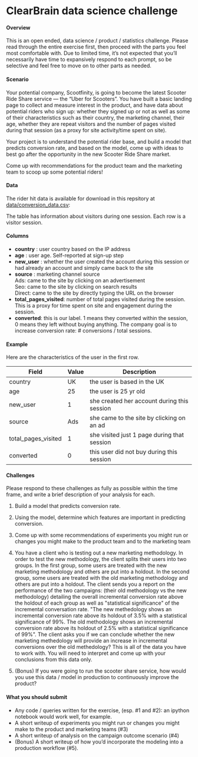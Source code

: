 # ClearBrain data science challenge

#### Overview

This is an open ended, data science / product / statistics challenge.  Please read through the entire exercise first, then proceed with the parts you feel most comfortable with.  Due to limited time, it’s not expected that you’ll necessarily have time to expansively respond to each prompt, so be selective and feel free to move on to other parts as needed.

#### Scenario

Your potential company, Scootfinity, is going to become the latest Scooter Ride Share service — the “Uber for Scooters”. You have built a basic landing page to collect and measure interest in the product, and have data about potential riders who sign up: whether they signed up or not as well as some of their characteristics such as their country, the marketing channel, their age, whether they are repeat visitors and the number of pages visited during that session (as a proxy for site activity/time spent on site).

Your project is to understand the potential rider base, and build a model that predicts conversion rate, and based on the model, come up with ideas to best go after the opportunity in the new Scooter Ride Share market.

Come up with recommendations for the product team and the marketing team to scoop up some potential riders! 

#### Data

The rider hit data is available for download in this repsitory at [data/conversion_data.csv](data/conversion_data.csv):


The table has information about visitors during one session. Each row is a visitor session.

#### Columns

 - **country** : user country based on the IP address
 - **age** : user age. Self-reported at sign-up step
 - **new_user** : whether the user created the account during this session or had already an account and simply came back to the site
 - **source** : marketing channel source<br/>
   Ads: came to the site by clicking on an advertisement<br/>
   Seo: came to the site by clicking on search results<br/>
   Direct: came to the site by directly typing the URL on the browser 
 - **total_pages_visited**: number of total pages visited during the session. This is a proxy for time spent on site and engagement during the session.
 - **converted**: this is our label. 1 means they converted within the session, 0 means they left without buying anything. The company goal is to increase conversion rate: # conversions / total sessions. 

#### Example
Here are the characteristics of the user in the first row.

|Field               |Value |Description
|--------------------|------|-----------
|country             | UK   | the user is based in the UK 
|age                 | 25   | the user is 25 yr old 
|new_user            | 1    | she created her account during this session 
|source              | Ads  | she came to the site by clicking on an ad 
|total_pages_visited | 1    | she visited just 1 page during that session 
|converted           | 0    | this user did not buy during this session
 
#### Challenges

Please respond to these challenges as fully as possible within the time frame, and write a brief description of your analysis for each.

1. Build a model that predicts conversion rate.

2. Using the model, determine which features are important in predicting conversion.

3. Come up with some recommendations of experiments you might run or changes you might make to the product team and to the marketing team

4. You have a client who is testing out a new marketing methodology. In order to test the new methodology, the client splits their users into two groups. In the first group, some users are treated with the new marketing methodology and others are put into a holdout. In the second group, some users are treated with the old marketing methodology and others are put into a holdout. The client sends you a report on the performance of the two campaigns: (their old methodology vs the new methodology) detailing the overall incremental conversion rate above the holdout of each group as well as "statistical significance" of the incremental conversation rate. "The new methedology shows an incremental conversion rate above its holdout of 3.5% with a statistical significance of 99%. The old methodology shows an incremental conversion rate above its holdout of 2.5% with a statistical significance of 99%". The client asks you if we can conclude whether the new marketing methedology will provide an increase in incremental conversions over the old methedology? This is all of the data you have to work with. You will need to interpret and come up with your conclusions from this data only.

5. (Bonus) If you were going to run the scooter share service, how would you use this data / model in production to continuously improve the product?

#### What you should submit
 - Any code / queries written for the exercise, (esp. #1 and #2): an ipython notebook would work well, for example.
 - A short writeup of experiments you might run or changes you might make to the product and marketing teams (#3)
 - A short writeup of analysis on the campaign outcome scenario (#4)
 - (Bonus) A short writeup of how you’d incorporate the modeling into a production workflow (#5).

